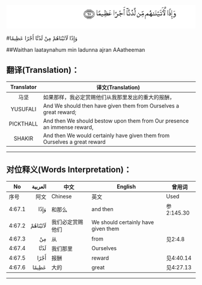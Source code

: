 ![004:067](images/004_067.gif)

#وَإِذًا لَآتَيْنَاهُمْ مِنْ لَدُنَّا أَجْرًا عَظِيمًا 

##Waithan laataynahum min ladunna ajran AAatheeman 

## 翻译(Translation)：

| Translator | 译文(Translation)                                            |
| :--------: | ------------------------------------------------------------ |
|    马坚    | 如果那样，我必定赏赐他们从我那里发出的重大的报酬，           |
|  YUSUFALI  | And We should then have given them from Ourselves a great reward; |
| PICKTHALL  | And then We should bestow upon them from Our presence an immense reward, |
|   SHAKIR   | And then We would certainly have given them from Ourselves a great reward |

---

## 对位释义(Words Interpretation)：

| No   | العربية | 中文    | English | 曾用词 |
| ---- | ------: | ------- | ------- | ------ |
| 序号 |    阿文 | Chinese | 英文    | Used   |
| 4:67.1 | وَإِذًا     | 和那么           | and then                            | 参2:145.30 |
| 4:67.2 | لَآتَيْنَاهُمْ | 我们必定赏赐他们 | We should certainly have given them |            |
| 4:67.3 | مِنْ       | 从               | from                                | 见2:4.8    |
| 4:67.4 | لَدُنَّا     | 我们那里         | Ourselves                           |            |
| 4:67.5 | أَجْرًا     | 报酬             | reward                              | 见4:40.14  |
| 4:67.6 | عَظِيمًا    | 大的             | great                               | 见4:27.13  |

---
